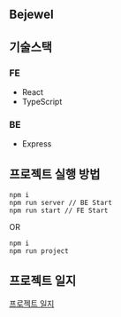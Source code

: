 ## Bejewel

## 기술스택

### FE

- React
- TypeScript

### BE

- Express

## 프로젝트 실행 방법

```
npm i
npm run server // BE Start
npm run start // FE Start
```

OR

```
npm i
npm run project
```

## 프로젝트 일지

[프로젝트 일지](https://hwanmin.notion.site/bejewel-c6447d7bef3340d6bd2a3bfda582f47d)
